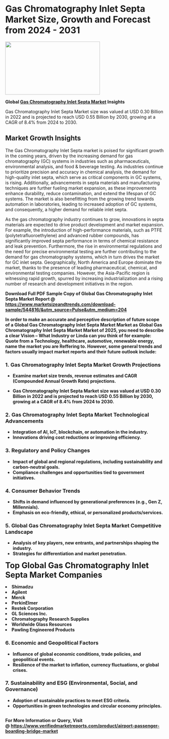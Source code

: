 <H1>Gas Chromatography Inlet Septa Market Size, Growth and Forecast from 2024 - 2031</H1><img class="aligncenter size-medium wp-image-584254" src="https://thirdeyenews.in/wp-content/uploads/2024/09/Global-Market-Research-300x168.jpeg" alt="" width="300" height="168" /><p><strong>Global&nbsp;<a href="https://www.marketsizeandtrends.com/download-sample/544816/&amp;utm_source=Pulse&amp;utm_medium=204">Gas Chromatography Inlet Septa Market</a> Insights</strong></p><p>Gas Chromatography Inlet Septa Market size was valued at USD 0.30 Billion in 2022 and is projected to reach USD 0.55 Billion by 2030, growing at a CAGR of 8.4% from 2024 to 2030.</p><p><h2>Market Growth Insights</h2> <p>The Gas Chromatography Inlet Septa market is poised for significant growth in the coming years, driven by the increasing demand for gas chromatography (GC) systems in industries such as pharmaceuticals, environmental analysis, and food & beverage testing. As industries continue to prioritize precision and accuracy in chemical analysis, the demand for high-quality inlet septa, which serve as critical components in GC systems, is rising. Additionally, advancements in septa materials and manufacturing techniques are further fueling market expansion, as these improvements enhance durability, reduce contamination, and extend the lifespan of GC systems. The market is also benefitting from the growing trend towards automation in laboratories, leading to increased adoption of GC systems, and consequently, a higher demand for reliable inlet septa.</p> <p><strong></strong></p> <p>As the gas chromatography industry continues to grow, innovations in septa materials are expected to drive product development and market expansion. For example, the introduction of high-performance materials, such as PTFE (polytetrafluoroethylene) and advanced rubber compounds, has significantly improved septa performance in terms of chemical resistance and leak prevention. Furthermore, the rise in environmental regulations and the need for precise environmental testing are further contributing to the demand for gas chromatography systems, which in turn drives the market for GC inlet septa. Geographically, North America and Europe dominate the market, thanks to the presence of leading pharmaceutical, chemical, and environmental testing companies. However, the Asia-Pacific region is witnessing rapid growth, spurred by increasing industrialization and a rising number of research and development initiatives in the region.</p> <p><strong></p><p><span class=""><strong>Download Full PDF Sample Copy of Global Gas Chromatography Inlet Septa Market Report</strong> @ <a href="https://www.marketsizeandtrends.com/download-sample/544816/&amp;utm_source=Pulse&amp;utm_medium=204" target="_blank">https://www.marketsizeandtrends.com/download-sample/544816/&amp;utm_source=Pulse&amp;utm_medium=204</a></span></p><p>In order to make an accurate and perceptive description of future scope of a Global&nbsp;Gas Chromatography Inlet Septa Market Market as Global&nbsp;Gas Chromatography Inlet Septa Market Market of 2025, you need to describe a clear Vision &ndash; What Industry or Linda can you think of for example: Quote from a Technology, healthcare, automotive, renewable energy, name the market you are Reffering to. However, some general trends and factors usually impact market reports and their future outlook include:</p><h3>1.&nbsp;<strong>Gas Chromatography Inlet Septa Market Growth Projections</strong></h3><ul><li>Examine market size trends, revenue estimates and CAGR (Compounded Annual Growth Rate) projections.</li><li><p>Gas Chromatography Inlet Septa Market size was valued at USD 0.30 Billion in 2022 and is projected to reach USD 0.55 Billion by 2030, growing at a CAGR of 8.4% from 2024 to 2030.</p></li></ul><h3>2.&nbsp;<strong>Gas Chromatography Inlet Septa Market Technological Advancements</strong></h3><ul><li>Integration of AI, IoT, blockchain, or automation in the industry.</li><li>Innovations driving cost reductions or improving efficiency.</li></ul><h3>3.&nbsp;<strong>Regulatory and Policy Changes</strong></h3><ul><li>Impact of global and regional regulations, including sustainability and carbon-neutral goals.</li><li>Compliance challenges and opportunities tied to government initiatives.</li></ul><h3>4.&nbsp;<strong>Consumer Behavior Trends</strong></h3><ul><li>Shifts in demand influenced by generational preferences (e.g., Gen Z, Millennials).</li><li>Emphasis on eco-friendly, ethical, or personalized products/services.</li></ul><h3>5.&nbsp;<strong>Global Gas Chromatography Inlet Septa Market Competitive Landscape</strong></h3><ul><li>Analysis of key players, new entrants, and partnerships shaping the industry.</li><li>Strategies for differentiation and market penetration.</li></ul><p data-pm-slice="1 1 []"><span style="color: inherit; font-family: inherit; font-size: 25px;">Top Global Gas Chromatography Inlet Septa Market Companies</span></p><div class="" data-test-id=""><p><li>Shimadzu</li><li> Agilent</li><li> Merck</li><li> PerkinElmer</li><li> Restek Corporation</li><li> GL Sciences Inc.</li><li> Chromatography Research Supplies</li><li> Worldwide Glass Resources</li><li> Pawling Engineered Products</li></p></div><h3>6.&nbsp;<strong>Economic and Geopolitical Factors</strong></h3><ul><li>Influence of global economic conditions, trade policies, and geopolitical events.</li><li>Resilience of the market to inflation, currency fluctuations, or global crises.</li></ul><h3>7.&nbsp;<strong>Sustainability and ESG (Environmental, Social, and Governance)</strong></h3><ul><li>Adoption of sustainable practices to meet ESG criteria.</li><li>Opportunities in green technologies and circular economy principles.</li></ul><h2><strong style="font-size: 14px;">For More Information or Query, Visit @&nbsp;</strong><a style="background-color: #ffffff; font-size: 14px;" href="https://www.marketsizeandtrends.com/report/gas-chromatography-inlet-septa-market/" target="_blank">https://www.verifiedmarketreports.com/product/airport-passenger-boarding-bridge-market</a></h2>
